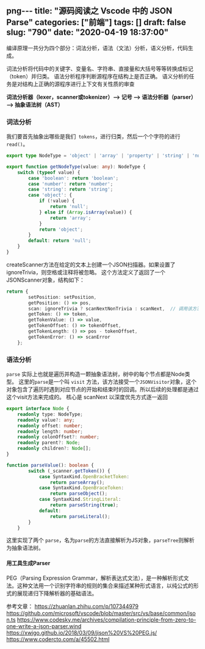 png---
title: "源码阅读之 Vscode 中的 JSON Parse"
categories: ["前端"]
tags: []
draft: false
slug: "790"
date: "2020-04-19 18:37:00"
---

编译原理一共分为四个部分：词法分析，语法（文法）分析，语义分析，代码生成。

词法分析将代码中的关键字、变量名、字符串、直接量和大括号等等转换成标记（token）并归类。
语法分析程序判断源程序在结构上是否正确。
语义分析的任务是对结构上正确的源程序进行上下文有关性质的审查

**词法分析器（lexer，scanner或tokenizer）--> 记号 --> 语法分析器（parser）  -->  抽象语法树（AST）**

### 词法分析
我们要首先抽象出哪些是我们` tokens`，进行归类，然后一个个字符的进行`read()`。

```ts
export type NodeType = 'object' | 'array' | 'property' | 'string' | 'number' | 'boolean' | 'null';

export function getNodeType(value: any): NodeType {
	switch (typeof value) {
		case 'boolean': return 'boolean';
		case 'number': return 'number';
		case 'string': return 'string';
		case 'object': {
			if (!value) {
				return 'null';
			} else if (Array.isArray(value)) {
				return 'array';
			}
			return 'object';
		}
		default: return 'null';
	}
}
```
createScanner方法在给定的文本上创建一个JSON扫描器。如果设置了ignoreTrivia，则空格或注释将被忽略。
这个方法定义了返回了一个JSONScanner对象，结构如下：
```ts
return {
		setPosition: setPosition,
		getPosition: () => pos,
		scan: ignoreTrivia ? scanNextNonTrivia : scanNext,  // 调用该方法获得当前位置的下一个TOKEN
		getToken: () => token,
		getTokenValue: () => value,
		getTokenOffset: () => tokenOffset,
		getTokenLength: () => pos - tokenOffset,
		getTokenError: () => scanError
	};
```



### 语法分析
`parse` 实际上也就是遍历并构造一颗抽象语法树，树中的每个节点都是Node类型。
这里的`parse`是一个叫 `visit` 方法，该方法接受一个`JSONVisitor`对象，这个对象包含了遍历时遇到对应节点的开始和结束时的回调。所以后续的处理都是通过这个visit方法来完成的。
核心是 scanNext 以深度优先方式逐一返回
```ts
export interface Node {
	readonly type: NodeType;
	readonly value?: any;
	readonly offset: number;
	readonly length: number;
	readonly colonOffset?: number;
	readonly parent?: Node;
	readonly children?: Node[];
}
```

```ts
function parseValue(): boolean {
		switch (_scanner.getToken()) {
			case SyntaxKind.OpenBracketToken:
				return parseArray();
			case SyntaxKind.OpenBraceToken:
				return parseObject();
			case SyntaxKind.StringLiteral:
				return parseString(true);
			default:
				return parseLiteral();
		}
	}
```
这里实现了两个 `parse`，名为`parse`的方法直接解析为JS对象，`parseTree`则解析为抽象语法树。

#### 用工具生成Parser
PEG（Parsing Expression Grammar，解析表达式文法），是一种解析形式文法。这种文法用一个识别字符串的规则的集合来描述某种形式语言，以纯公式的形式的展现递归下降解析器的基础语法。

参考文章：
https://zhuanlan.zhihu.com/p/107344979
https://github.com/microsoft/vscode/blob/master/src/vs/base/common/json.ts
https://www.codesky.me/archives/compilation-principle-from-zero-to-one-write-a-json-parser.wind
https://xwjgo.github.io/2018/03/09/jison%20VS%20PEG.js/
https://www.codercto.com/a/45502.html
